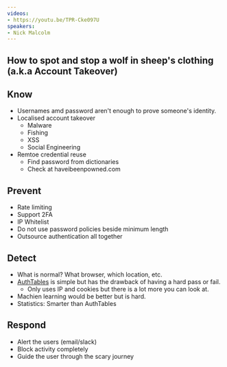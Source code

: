 ```yaml
---
videos:
- https://youtu.be/TPR-Cke097U
speakers:
- Nick Malcolm
---
```


## How to spot and stop a wolf in sheep's clothing (a.k.a Account Takeover)

## Know

- Usernames amd password aren't enough to prove someone's identity.
- Localised account takeover
  - Malware
  - Fishing
  - XSS
  - Social Engineering
- Remtoe credential reuse
  - Find password from dictionaries
  - Check at haveibeenpowned.com

## Prevent

- Rate limiting
- Support 2FA
- IP Whitelist
- Do not use password policies beside minimum length
- Outsource authentication all together

## Detect

- What is normal? What browser, which location, etc.
- [AuthTables](https://github.com/magoo/AuthTables) is simple but has the drawback of having a hard pass or fail.
  - Only uses IP and cookies but there is a lot more you can look at.
- Machien learning would be better but is hard.
- Statistics: Smarter than AuthTables

## Respond

- Alert the users (email/slack)
- Block activity completely
- Guide the user through the scary journey